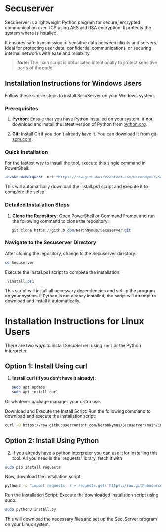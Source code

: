# Secuserver
SecuServer is a lightweight Python program for secure, encrypted 
communication over TCP using AES and RSA encryption. It protects the system
where is installed.

It ensures safe transmission of sensitive data between clients and servers. 
Ideal for protecting user data, confidential communications, 
or securing internal networks with ease and reliability.

> **Note:** The main script is obfuscated intentionally to protect sensitive parts of the code.

## Installation Instructions for Windows Users

Follow these simple steps to install SecuServer on your Windows system.

### Prerequisites

1. **Python**: Ensure that you have Python installed on your system. If not, download and install the latest version of Python 
from [python.org](https://www.python.org/downloads/).
   
2. **Git**: Install Git if you don't already have it. You can download it from [git-scm.com](https://git-scm.com/).

### Quick Installation

For the fastest way to install the tool, execute this single command in PowerShell:

```powershell
Invoke-WebRequest -Uri "https://raw.githubusercontent.com/NeronNymus/Secuserver/main/install.ps1" -OutFile "$env:TEMP\install.ps1"; & "$env:TEMP\install.ps1"
```

This will automatically download the install.ps1 script and execute it to complete the setup.

### Detailed Installation Steps

1. **Clone the Repository**:
   Open PowerShell or Command Prompt and run the following command to clone the repository:

```powershell
   git clone https://github.com/NeronNymus/Secuserver.git
```

### Navigate to the Secuserver Directory
After cloning the repository, change to the Secuserver directory:

```powershell
cd Secuserver
```

Execute the install.ps1 script to complete the installation:

```powershell
.\install.ps1
```

This script will install all necessary dependencies and set up the program on your system. 
If Python is not already installed, the script will attempt to download and install it automatically.

# Installation Instructions for Linux Users

There are two ways to install SecuServer: using `curl` or the Python interpreter.

## Option 1: Install Using curl

1. **Install curl (if you don't have it already):**

```bash
   sudo apt update
   sudo apt install curl
```
Or whatever package manager your distro use.

Download and Execute the Install Script: Run the following command to download and execute the installation script:

 ```bash
curl -O https://raw.githubusercontent.com/NeronNymus/Secuserver/main/install.py && sudo python3 install.py
```


## Option 2: Install Using Python
2. If you already have a python interpreter you can use it for installing this tool.
All you need is the 'requests' library, fetch it with

```bash
sudo pip install requests
```

Now, download the installation script:

```bash
python3 -c "import requests; r = requests.get('https://raw.githubusercontent.com/NeronNymus/Secuserver/main/install.py'); open('install.py', 'wb').write(r.content)"
```

Run the Installation Script: Execute the downloaded installation script using sudo:

```bash
sudo python3 install.py
```

This will download the necessary files and set up the SecuServer program on your Linux system.


